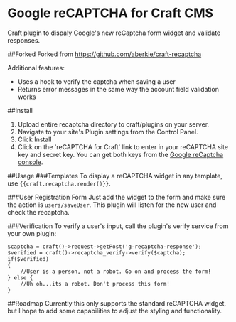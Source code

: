 # Google reCAPTCHA for Craft CMS
Craft plugin to dispaly Google's new reCaptcha form widget and validate responses.

##Forked
Forked from https://github.com/aberkie/craft-recaptcha

Additional features:

- Uses a hook to verify the captcha when saving a user
- Returns error messages in the same way the account field validation works

##Install
1. Upload entire recaptcha directory to craft/plugins on your server.
2. Navigate to your site's Plugin settings from the Control Panel.
3. Click Install
4. Click on the 'reCAPTCHA for Craft' link to enter in your reCAPTCHA site key and secret key. You can get both keys from the [Google reCaptcha console](http://www.google.com/recaptcha/intro/index.html).

##Usage
###Templates
To display a reCAPTCHA widget in any template, use `{{craft.recaptcha.render()}}`.

###User Registration Form
Just add the widget to the form and make sure the action is `users/saveUser`. This
plugin will listen for the new user and check the recaptcha.

###Verification
To verify a user's input, call the plugin's verify service from your own plugin:

	$captcha = craft()->request->getPost('g-recaptcha-response');
	$verified = craft()->recaptcha_verify->verify($captcha);
	if($verified)
	{
		//User is a person, not a robot. Go on and process the form!
	} else {
		//Uh oh...its a robot. Don't process this form!
	}

##Roadmap
Currently this only supports the standard reCAPTCHA widget, but I hope to add some capabilities to adjust the styling and functionality.
